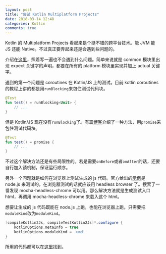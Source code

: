 ```yaml
---
layout: post
title: "尝试 Kotlin Multiplatform Projects"
date: 2018-03-14 12:48
categories: Kotlin
comments: true
---
```


Kotlin 的 Multiplatform Projects 看起来是个挺不错的跨平台技术。能 JVM 能 JS 还能 Native。不过真正要弄起来还是会遇到些问题的。

介绍在[这里](https://kotlinlang.org/docs/reference/multiplatform.html)，照着写一遍也不会遇到什么问题。简单来说就是 common 模块里出现 expect 关键字的声明，都要在所有的 platform 模块里实现并加上 actual 关键字。

遇到的第一个问题是 coroutines 在 Kotlin/JS 上的测试。目前 kotlin coroutines 的教程上讲的都是用`runBlocking`来包住测试代码块。

```kotlin
@Test
fun test() = runBlocking<Unit> {
    // ...
}
```

但是 Kotlin/JS 现在没有`runBlocking`了。有篇[博客](https://blog.kotlin-academy.com/testing-common-modules-66b39d641617)介绍了一种方法，用`promise`来包住测试代码块。

```kotlin
@Test
fun test() = promise {
    // ...
}
```

不过这个解决方法还是有些局限性的。若是需要`onBefore`或者`onAfter`的话，还要自行加入锁机制，保证运行顺序。

另外一个问题就是如何在浏览器上测试生成的 js 代码。官方给出的[示例](https://github.com/JetBrains/kotlin-examples/tree/master/gradle/js-tests)是 node.js 来测试的。在浏览器测试的话就应该用 headless browser 了。搜索了一番发现 mocha-headless-chrome 可以用。那么解决方法就是生成测试入口 html，再调用 mocha-headless-chrome 来载入这个 html。

想要让生成的 js 代码既能在 node.js 上跑，也能在浏览器上跑，只需要把`moduleKind`改为`moduleKind`。

```gradle
[compileKotlin2Js, compileTestKotlin2Js]*.configure {
    kotlinOptions.metaInfo = true
    kotlinOptions.moduleKind = 'umd'
}
```

所用的代码都可以在[这里](https://github.com/ehviewer-team/ehviewer-core)找到。

